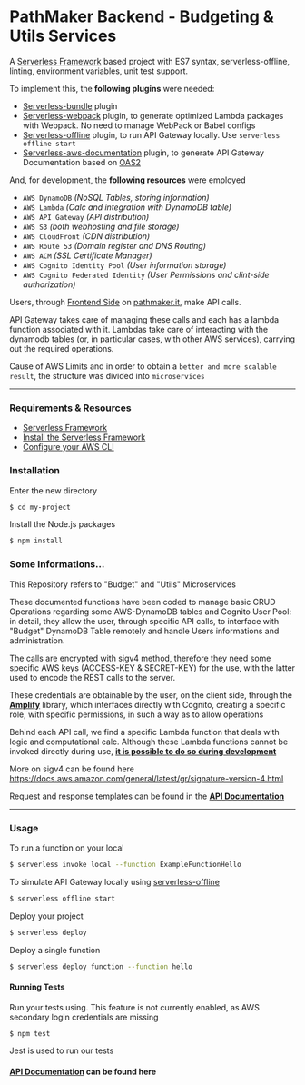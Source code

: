 # PathMaker Backend - Budgeting & Utils Services

A [Serverless Framework](https://www.serverless.com/) based project with ES7 syntax, serverless-offline, linting, environment variables, unit test support.

To implement this, the **following plugins** were needed:
- [Serverless-bundle](https://github.com/AnomalyInnovations/serverless-bundle) plugin
- [Serverless-webpack](https://github.com/serverless-heaven/serverless-webpack) plugin, to generate optimized Lambda packages with Webpack. No need to manage WebPack or Babel configs
- [Serverless-offline](https://github.com/dherault/serverless-offline) plugin, to run API Gateway locally. Use `serverless offline start`
- [Serverless-aws-documentation](https://github.com/deliveryhero/serverless-aws-documentation) plugin, to generate API Gateway Documentation based on [OAS2](https://swagger.io/specification/v2/)

And, for development, the **following resources** were employed
- `AWS DynamoDB` *(NoSQL Tables, storing information)*
- `AWS Lambda` *(Calc and integration with DynamoDB table)*
- `AWS API Gateway` *(API distribution)*
- `AWS S3` *(both webhosting and file storage)*
- `AWS CloudFront` *(CDN distribution)*
- `AWS Route 53` *(Domain register and DNS Routing)*
- `AWS ACM` *(SSL Certificate Manager)*
- `AWS Cognito Identity Pool` *(User information storage)*
- `AWS Cognito Federated Identity` *(User Permissions and clint-side authorization)*

Users, through [Frontend Side](https://github.com/drjack0/pathmaker-client) on [pathmaker.it](https://pathmaker.it), make API calls.

API Gateway takes care of managing these calls and each has a lambda function associated with it.
Lambdas take care of interacting with the dynamodb tables (or, in particular cases, with other AWS services), carrying out the required operations.

Cause of AWS Limits and in order to obtain a `better and more scalable result`, the structure was divided into `microservices`

---

### Requirements & Resources

- [Serverless Framework](https://www.serverless.com/)
- [Install the Serverless Framework](https://serverless.com/framework/docs/providers/aws/guide/installation/)
- [Configure your AWS CLI](https://serverless.com/framework/docs/providers/aws/guide/credentials/)

### Installation

Enter the new directory

``` bash
$ cd my-project
```

Install the Node.js packages

``` bash
$ npm install
```

### Some Informations...

This Repository refers to "Budget" and "Utils" Microservices

These documented functions have been coded to manage basic CRUD Operations regarding some AWS-DynamoDB tables and Cognito User Pool: in detail, they allow the user, through specific API calls, to interface with "Budget" DynamoDB Table remotely and handle Users informations and administration.

The calls are encrypted with sigv4 method, therefore they need some specific AWS keys (ACCESS-KEY & SECRET-KEY) for the use, with the latter used to encode the REST calls to the server.

These credentials are obtainable by the user, on the client side, through the **[Amplify](https://docs.amplify.aws/)** library, which interfaces directly with Cognito, creating a specific role, with specific permissions, in such a way as to allow operations

Behind each API call, we find a specific Lambda function that deals with logic and computational calc. Although these Lambda functions cannot be invoked directly during use, **[it is possible to do so during development](#usage)**

More on sigv4 can be found here https://docs.aws.amazon.com/general/latest/gr/signature-version-4.html

Request and response templates can be found in the **[API Documentation](https://api.pathmaker.it)**

---

### Usage

To run a function on your local

``` bash
$ serverless invoke local --function ExampleFunctionHello
```

To simulate API Gateway locally using [serverless-offline](https://github.com/dherault/serverless-offline)

``` bash
$ serverless offline start
```

Deploy your project

``` bash
$ serverless deploy
```

Deploy a single function

``` bash
$ serverless deploy function --function hello
```

#### Running Tests

Run your tests using. This feature is not currently enabled, as AWS secondary login credentials are missing

``` bash
$ npm test
```

Jest is used to run our tests

#### [API Documentation](https://api.pathmaker.it) can be found here